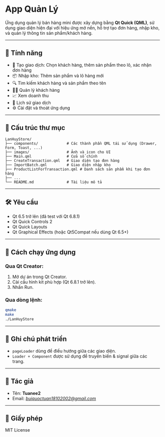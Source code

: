 

# App Quản Lý 

Ứng dụng quản lý bán hàng mini được xây dựng bằng **Qt Quick (QML)**, sử dụng giao diện hiện đại với hiệu ứng mờ nền, hỗ trợ tạo đơn hàng, nhập kho, và quản lý thông tin sản phẩm/khách hàng.

---

## 🚀 Tính năng

- 🧾 Tạo giao dịch: Chọn khách hàng, thêm sản phẩm theo lô, xác nhận đơn hàng
- 📦 Nhập kho: Thêm sản phẩm và lô hàng mới
- 🔍 Tìm kiếm khách hàng và sản phẩm theo tên
- 🧑‍💼 Quản lý khách hàng
- 📈 Xem doanh thu 
- 📜 Lịch sử giao dịch 
- ⚙️ Cài đặt và thoát ứng dụng

---

## 📁 Cấu trúc thư mục

```
LanHuyStore/
├── components/             # Các thành phần QML tái sử dụng (Drawer, Form, Toast, ...)
├── images/                 # Ảnh và icon cho UI
├── Main.qml                # Cửa sổ chính
├── CreateTransaction.qml   # Giao diện tạo đơn hàng
├── ImportBatch.qml         # Giao diện nhập kho
├── ProductListForTransaction.qml # Danh sách sản phẩm khi tạo đơn hàng
├── ...
└── README.md               # Tài liệu mô tả
```

---

## 🛠 Yêu cầu

- Qt 6.5 trở lên (đã test với Qt 6.8.1)
- Qt Quick Controls 2
- Qt Quick Layouts
- Qt Graphical Effects (hoặc Qt5Compat nếu dùng Qt 6.5+)

---

## 🔧 Cách chạy ứng dụng

### Qua Qt Creator:
1. Mở dự án trong Qt Creator.
2. Cài cấu hình kit phù hợp (Qt 6.8.1 trở lên).
3. Nhấn Run.

### Qua dòng lệnh:
```bash
qmake
make
./LanHuyStore
```

---

## 📌 Ghi chú phát triển

- `pageLoader` dùng để điều hướng giữa các giao diện.
- `Loader + Component` được sử dụng để truyền biến & signal giữa các trang.

---

## 📧 Tác giả

- Tên: **Tuanee2**
- Email: *buiquoctuan18102002@gmail.com*

---

## 📜 Giấy phép

MIT License 